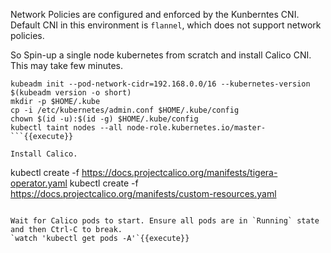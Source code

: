 
Network Policies are configured and enforced by the Kunberntes CNI. Default CNI in this environment is `flannel`, which does not support network policies. 

So Spin-up a single node kubernetes from scratch and install Calico CNI. This may take few minutes. 
```
kubeadm init --pod-network-cidr=192.168.0.0/16 --kubernetes-version $(kubeadm version -o short) 
mkdir -p $HOME/.kube
cp -i /etc/kubernetes/admin.conf $HOME/.kube/config
chown $(id -u):$(id -g) $HOME/.kube/config
kubectl taint nodes --all node-role.kubernetes.io/master-
```{{execute}}

Install Calico.
```
kubectl create -f https://docs.projectcalico.org/manifests/tigera-operator.yaml
kubectl create -f https://docs.projectcalico.org/manifests/custom-resources.yaml
```{{execute}}

Wait for Calico pods to start. Ensure all pods are in `Running` state and then Ctrl-C to break.
`watch 'kubectl get pods -A'`{{execute}}
